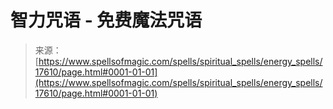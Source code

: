 <!--yml

category: 未分类

date: 2024-06-12 18:58:49

-->

# 智力咒语 - 免费魔法咒语

> 来源：[https://www.spellsofmagic.com/spells/spiritual_spells/energy_spells/17610/page.html#0001-01-01](https://www.spellsofmagic.com/spells/spiritual_spells/energy_spells/17610/page.html#0001-01-01)
